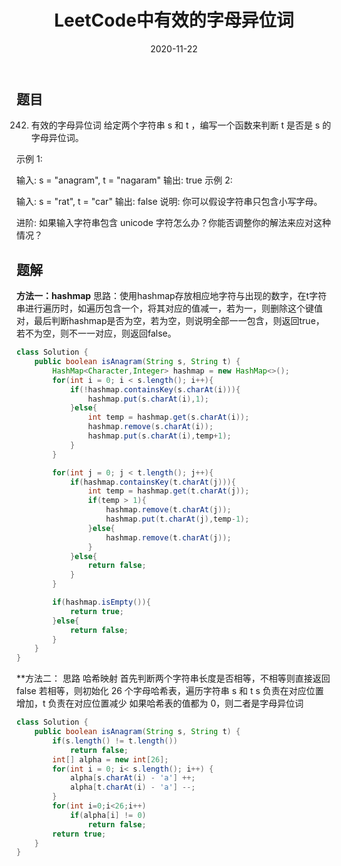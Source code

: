 ﻿---
layout: post
title: "LeetCode中有效的字母异位词"
date: 2020-11-22
description: "LeetCode刷题"
tag: LeetCode
---
## 题目
242. 有效的字母异位词
给定两个字符串 s 和 t ，编写一个函数来判断 t 是否是 s 的字母异位词。

示例 1:

输入: s = "anagram", t = "nagaram"
输出: true
示例 2:

输入: s = "rat", t = "car"
输出: false
说明:
你可以假设字符串只包含小写字母。

进阶:
如果输入字符串包含 unicode 字符怎么办？你能否调整你的解法来应对这种情况？

## 题解
**方法一：hashmap**
思路：使用hashmap存放相应地字符与出现的数字，在t字符串进行遍历时，如遍历包含一个，将其对应的值减一，若为一，则删除这个键值对，最后判断hashmap是否为空，若为空，则说明全部一一包含，则返回true，若不为空，则不一一对应，则返回false。
```java
class Solution {
    public boolean isAnagram(String s, String t) {
        HashMap<Character,Integer> hashmap = new HashMap<>();
        for(int i = 0; i < s.length(); i++){
            if(!hashmap.containsKey(s.charAt(i))){
                hashmap.put(s.charAt(i),1);
            }else{
                int temp = hashmap.get(s.charAt(i));
                hashmap.remove(s.charAt(i));
                hashmap.put(s.charAt(i),temp+1);
            }
        }

        for(int j = 0; j < t.length(); j++){
            if(hashmap.containsKey(t.charAt(j))){
                int temp = hashmap.get(t.charAt(j));
                if(temp > 1){
                    hashmap.remove(t.charAt(j));
                    hashmap.put(t.charAt(j),temp-1);
                }else{
                    hashmap.remove(t.charAt(j));
                }
            }else{
                return false;
            }
        }

        if(hashmap.isEmpty()){
            return true;
        }else{
            return false;
        }
    }
}
```


**方法二：
思路
哈希映射
首先判断两个字符串长度是否相等，不相等则直接返回 false
若相等，则初始化 26 个字母哈希表，遍历字符串 s 和 t
s 负责在对应位置增加，t 负责在对应位置减少
如果哈希表的值都为 0，则二者是字母异位词

```java
class Solution {
    public boolean isAnagram(String s, String t) {
        if(s.length() != t.length())
            return false;
        int[] alpha = new int[26];
        for(int i = 0; i< s.length(); i++) {
            alpha[s.charAt(i) - 'a'] ++;
            alpha[t.charAt(i) - 'a'] --;
        }
        for(int i=0;i<26;i++)
            if(alpha[i] != 0)
                return false;
        return true;
    }
}

```

